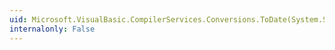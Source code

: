 ```yaml
---
uid: Microsoft.VisualBasic.CompilerServices.Conversions.ToDate(System.String)
internalonly: False
---
```

